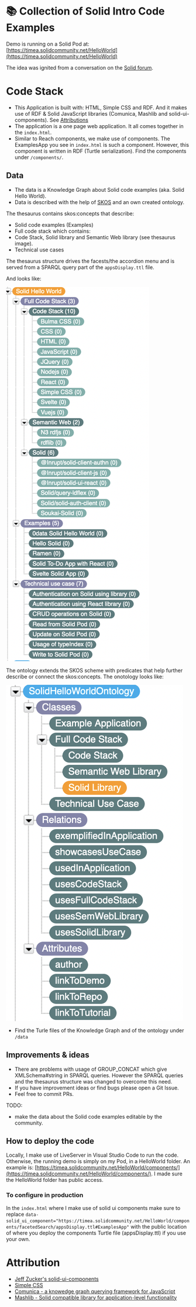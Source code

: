 # 📚 Collection of Solid Intro Code Examples

Demo is running on a Solid Pod at: [https://timea.solidcommunity.net/HelloWorld](https://timea.solidcommunity.net/HelloWorld)

The idea was ignited from a conversation on the [Solid forum](https://forum.solidproject.org/t/yet-another-solid-hello-world/4883/38).

# Code Stack

* This Application is built with: HTML, Simple CSS and RDF. And it makes use of RDF & Solid JavaScript libraries (Comunica, Mashlib and solid-ui-components). See [Attributions](#Attribution)
* The application is a one page web application. It all comes together in the `index.html`. 
* Similar to Reach components, we make use of components. The ExamplesApp you see in `index.html` is such a component. However, this component is written in RDF (Turtle serialization). Find the components under `/components/`.

## Data

* The data is a Knowledge Graph about Solid code examples (aka. Solid Hello World). 
* Data is described with the help of [SKOS](https://www.w3.org/2004/02/skos/) and an own created ontology.

The thesaurus contains skos:concepts that describe:
* Solid code examples (Examples)
* Full code stack which contains:
* Code Stack, Solid library and Semantic Web library (see thesaurus image).
* Technical use cases

The thesaurus structure drives the facests/the accordion menu and is served from a SPARQL query part of the `appsDisplay.ttl` file. 

And looks like:

![Solid Hello Worlds SKOS Thesaurus](/docs/SolidHelloWorldsSKOSThesaurus.png)

The ontology extends the SKOS scheme with predicates that help further describe or connect the skos:concepts. The onotology looks like:

![Solid Hello Worlds ontology](/docs/SolidHelloWorldsOntology.png)

* Find the Turle files of the Knowledge Graph and of the ontology under `/data`

## Improvements & ideas

* There are problems with usage of GROUP_CONCAT which give XMLSchema#string in SPARQL queries. However the SPARQL queries and the thesaurus structure was changed to overcome this need.
* If you have improvement ideas or find bugs please open a Git Issue. 
* Feel free to commit PRs. 

TODO:
* make the data about the Solid code examples editable by the community.
 
 ## How to deploy the code

Locally, I make use of LiveServer in Visual Studio Code to run the code. 
Otherwise, the running demo is simply on my Pod, in a HelloWorld folder. An example is: [https://timea.solidcommunity.net/HelloWorld/components/](https://timea.solidcommunity.net/HelloWorld/components/). I made sure the HelloWorld folder has public access.  

### To configure in production

In the `index.html` where I make use of solid ui components make sure to replace `data-solid_ui_component="https://timea.solidcommunity.net/HelloWorld/components/facetedSearch/appsDisplay.ttl#ExamplesApp"` with the public location of where you deploy the components Turtle file (appsDisplay.ttl) if you use your own.

# Attribution

* [Jeff Zucker's solid-ui-components](https://github.com/jeff-zucker/solid-ui-components)
* [Simple CSS](https://simplecss.org/)
* [Comunica - a knowedge graph querying framework for JavaScript](https://github.com/comunica/comunica)
* [Mashlib - Solid compatible library for application-level functionality](https://github.com/solid/mashlib)
